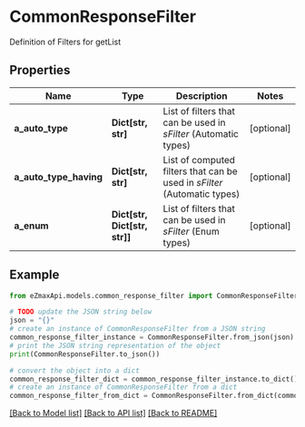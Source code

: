 # CommonResponseFilter

Definition of Filters for getList

## Properties

Name | Type | Description | Notes
------------ | ------------- | ------------- | -------------
**a_auto_type** | **Dict[str, str]** | List of filters that can be used in *sFilter* (Automatic types) | [optional] 
**a_auto_type_having** | **Dict[str, str]** | List of computed filters that can be used in *sFilter* (Automatic types) | [optional] 
**a_enum** | **Dict[str, Dict[str, str]]** | List of filters that can be used in *sFilter* (Enum types) | [optional] 

## Example

```python
from eZmaxApi.models.common_response_filter import CommonResponseFilter

# TODO update the JSON string below
json = "{}"
# create an instance of CommonResponseFilter from a JSON string
common_response_filter_instance = CommonResponseFilter.from_json(json)
# print the JSON string representation of the object
print(CommonResponseFilter.to_json())

# convert the object into a dict
common_response_filter_dict = common_response_filter_instance.to_dict()
# create an instance of CommonResponseFilter from a dict
common_response_filter_from_dict = CommonResponseFilter.from_dict(common_response_filter_dict)
```
[[Back to Model list]](../README.md#documentation-for-models) [[Back to API list]](../README.md#documentation-for-api-endpoints) [[Back to README]](../README.md)


